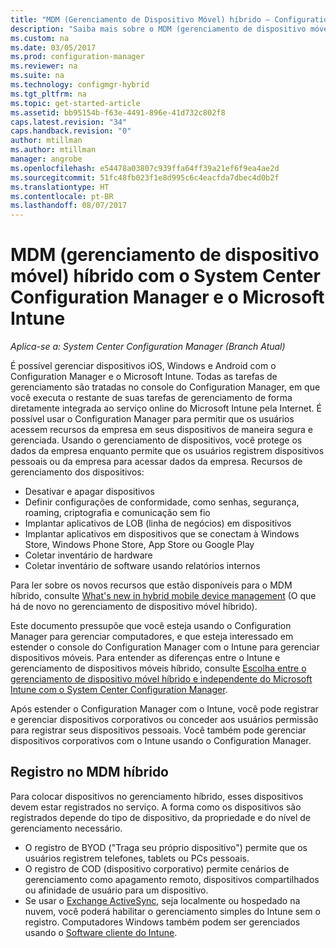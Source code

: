 ```yaml
---
title: "MDM (Gerenciamento de Dispositivo Móvel) híbrido – Configuration Manager e Microsoft Intune | Microsoft Docs"
description: "Saiba mais sobre o MDM (gerenciamento de dispositivo móvel) híbrido com o System Center Configuration Manager e o Microsoft Intune."
ms.custom: na
ms.date: 03/05/2017
ms.prod: configuration-manager
ms.reviewer: na
ms.suite: na
ms.technology: configmgr-hybrid
ms.tgt_pltfrm: na
ms.topic: get-started-article
ms.assetid: bb95154b-f63e-4491-896e-41d732c802f8
caps.latest.revision: "34"
caps.handback.revision: "0"
author: mtillman
ms.author: mtillman
manager: angrobe
ms.openlocfilehash: e54478a03807c939ffa64ff39a21ef6f9ea4ae2d
ms.sourcegitcommit: 51fc48fb023f1e8d995c6c4eacfda7dbec4d0b2f
ms.translationtype: HT
ms.contentlocale: pt-BR
ms.lasthandoff: 08/07/2017
---
```

# <a name="hybrid-mobile-device-management-mdm-with-system-center-configuration-manager-and-microsoft-intune"></a>MDM (gerenciamento de dispositivo móvel) híbrido com o System Center Configuration Manager e o Microsoft Intune

*Aplica-se a: System Center Configuration Manager (Branch Atual)*


É possível gerenciar dispositivos iOS, Windows e Android com o Configuration Manager e o Microsoft Intune. Todas as tarefas de gerenciamento são tratadas no console do Configuration Manager, em que você executa o restante de suas tarefas de gerenciamento de forma diretamente integrada ao serviço online do Microsoft Intune pela Internet.  É possível usar o Configuration Manager para permitir que os usuários acessem recursos da empresa em seus dispositivos de maneira segura e gerenciada. Usando o gerenciamento de dispositivos, você protege os dados da empresa enquanto permite que os usuários registrem dispositivos pessoais ou da empresa para acessar dados da empresa. Recursos de gerenciamento dos dispositivos:

-   Desativar e apagar dispositivos
-   Definir configurações de conformidade, como senhas, segurança, roaming, criptografia e comunicação sem fio
-   Implantar aplicativos de LOB (linha de negócios) em dispositivos
-   Implantar aplicativos em dispositivos que se conectam à Windows Store, Windows Phone Store, App Store ou Google Play
-   Coletar inventário de hardware
-   Coletar inventário de software usando relatórios internos

Para ler sobre os novos recursos que estão disponíveis para o MDM híbrido, consulte [What's new in hybrid mobile device management](../understand/whats-new-in-hybrid-mobile-device-management.md) (O que há de novo no gerenciamento de dispositivo móvel híbrido).

Este documento pressupõe que você esteja usando o Configuration Manager para gerenciar computadores, e que esteja interessado em estender o console do Configuration Manager com o Intune para gerenciar dispositivos móveis. Para entender as diferenças entre o Intune e gerenciamento de dispositivos móveis híbrido, consulte [Escolha entre o gerenciamento de dispositivo móvel híbrido e independente do Microsoft Intune com o System Center Configuration Manager](choose-between-standalone-intune-and-hybrid-mobile-device-management.md).

Após estender o Configuration Manager com o Intune, você pode registrar e gerenciar dispositivos corporativos ou conceder aos usuários permissão para registrar seus dispositivos pessoais. Você também pode gerenciar dispositivos corporativos com o Intune usando o Configuration Manager.

## <a name="hybrid-mdm-enrollment"></a>Registro no MDM híbrido
Para colocar dispositivos no gerenciamento híbrido, esses dispositivos devem estar registrados no serviço. A forma como os dispositivos são registrados depende do tipo de dispositivo, da propriedade e do nível de gerenciamento necessário.
- O registro de BYOD ("Traga seu próprio dispositivo") permite que os usuários registrem telefones, tablets ou PCs pessoais.
- O registro de COD (dispositivo corporativo) permite cenários de gerenciamento como apagamento remoto, dispositivos compartilhados ou afinidade de usuário para um dispositivo.
- Se usar o [Exchange ActiveSync](../plan-design/device-enrollment-methods.md#mobile-device-management-with-exchange-activesync-and-configuration-manager), seja localmente ou hospedado na nuvem, você poderá habilitar o gerenciamento simples do Intune sem o registro. Computadores Windows também podem ser gerenciados usando o [Software cliente do Intune](/intune/deploy-use/manage-windows-pcs-with-microsoft-intune).
